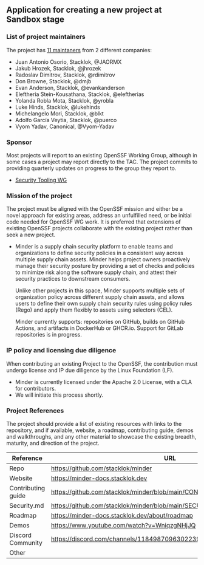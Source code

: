 ## Application for creating a new project at Sandbox stage

### List of project maintainers

The project has [11 maintaners](https://github.com/stacklok/minder/blob/main/MAINTAINERS.md#maintainers-list) from 2 different companies:

  * Juan Antonio Osorio, Stacklok, @JAORMX
  * Jakub Hrozek, Stacklok, @jhrozek
  * Radoslav Dimitrov, Stacklok, @rdimitrov
  * Don Browne, Stacklok, @dmjb
  * Evan Anderson, Stacklok, @evankanderson
  * Eleftheria Stein-Kousathana, Stacklok, @eleftherias
  * Yolanda Robla Mota, Stacklok, @yrobla
  * Luke Hinds, Stacklok, @lukehinds
  * Michelangelo Mori, Stacklok, @blkt
  * Adolfo García Veytia, Stacklok, @puerco
  * Vyom Yadav, Canonical, @Vyom-Yadav

### Sponsor

Most projects will report to an existing OpenSSF Working Group, although in some cases a project may report directly to the TAC. The project commits to providing quarterly updates on progress to the group they report to.

  * [Security Tooling WG](https://github.com/ossf/wg-security-tooling)

### Mission of the project

The project must be aligned with the OpenSSF mission and either be a novel approach for existing areas, address an unfulfilled need, or be initial code needed for OpenSSF WG work. It is preferred that extensions of existing OpenSSF projects collaborate with the existing project rather than seek a new project.

  * Minder is a supply chain security platform to enable teams and organizations to define security policies in a consistent way across multiple supply chain assets. Minder helps project owners proactively manage their security posture by providing a set of checks and policies to minimize risk along the software supply chain, and attest their security practices to downstream consumers.

    Unlike other projects in this space, Minder supports multiple sets of organization policy across different supply chain assets, and allows users to define their own supply chain security rules using policy rules (Rego) and apply them flexibly to assets using selectors (CEL).

    Minder currently supports: repositories on GitHub, builds on GitHub Actions, and artifacts in DockerHub or GHCR.io.  Support for GitLab repositories is in progress.


### IP policy and licensing due diligence

When contributing an existing Project to the OpenSSF, the contribution must undergo license and IP due diligence by the Linux Foundation (LF).

  * Minder is currently licensed under the Apache 2.0 License, with a CLA for contributors.
  * We will initiate this process shortly.
  
### Project References

The project should provide a list of existing resources with links to the repository, and if available, website, a roadmap, contributing guide, demos and walkthroughs, and any other material to showcase the existing breadth, maturity, and direction of the project.

| Reference           | URL |
|---------------------|-----|
| Repo                | https://github.com/stacklok/minder |
| Website             | https://minder-docs.stacklok.dev |
| Contributing guide  | https://github.com/stacklok/minder/blob/main/CONTRIBUTING.md |
| Security.md         | https://github.com/stacklok/minder/blob/main/SECURITY.md |
| Roadmap             | https://minder-docs.stacklok.dev/about/roadmap |
| Demos               | https://www.youtube.com/watch?v=WniqzgNHjJQ (a little dated) |
| Discord Community   | https://discord.com/channels/1184987096302239844/1185287949240242258 |
| Other               |     |
